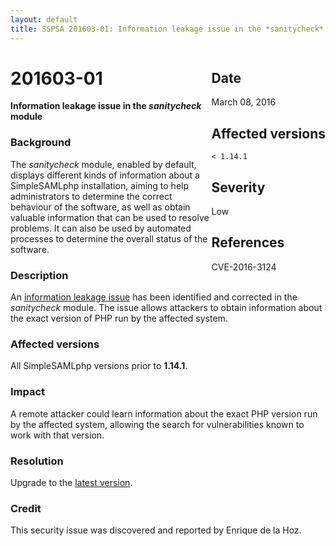 ```yaml
---
layout: default
title: SSPSA 201603-01: Information leakage issue in the *sanitycheck* module 
---
```


<div class="sidebar-warning" style="float: right;">
<h2>Date</h2>
March 08, 2016
<h2>Affected versions</h2>
<code>&lt; 1.14.1</code>
<h2>Severity</h2>
Low
<h2>References</h2>
CVE-2016-3124
</div>

# 201603-01

**Information leakage issue in the *sanitycheck* module**

### Background

The *sanitycheck* module, enabled by default, displays different kinds of information about a SimpleSAMLphp
installation, aiming to help administrators to determine the correct behaviour of the software, as well as obtain
valuable information that can be used to resolve problems. It can also be used by automated processes to determine the
overall status of the software.

### Description

An [information leakage issue](https://www.owasp.org/index.php/Information_Leakage) has been identified and corrected
in the *sanitycheck* module. The issue allows attackers to obtain information about the exact version of PHP run by the
affected system.

### Affected versions

All SimpleSAMLphp versions prior to **1.14.1**.

### Impact

A remote attacker could learn information about the exact PHP version run by the affected system, allowing the search
for vulnerabilities known to work with that version.

### Resolution

Upgrade to the [latest version](/download).

### Credit

This security issue was discovered and reported by Enrique de la Hoz.
